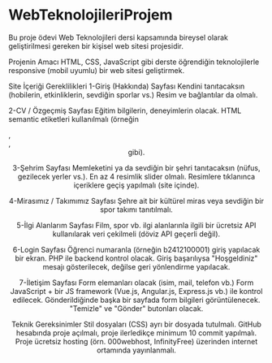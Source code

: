 # WebTeknolojileriProjem
 Bu proje ödevi Web Teknolojileri dersi kapsamında bireysel olarak geliştirilmesi gereken bir kişisel web sitesi projesidir. 

Projenin Amacı
HTML, CSS, JavaScript gibi derste öğrendiğin teknolojilerle responsive (mobil uyumlu) bir web sitesi geliştirmek.

Site İçeriği Gereklilikleri
1-Giriş (Hakkında) Sayfası
Kendini tanıtacaksın (hobilerin, etkinliklerin, sevdiğin sporlar vs.)
Resim ve bağlantılar da olmalı.

2-CV / Özgeçmiş Sayfası
Eğitim bilgilerin, deneyimlerin olacak.
HTML semantic etiketleri kullanılmalı (örneğin <section>, <article>, <header> gibi).

3-Şehrim Sayfası
Memleketini ya da sevdiğin bir şehri tanıtacaksın (nüfus, gezilecek yerler vs.).
En az 4 resimlik slider olmalı. Resimlere tıklanınca içeriklere geçiş yapılmalı (site içinde).

4-Mirasımız / Takımımız Sayfası
Şehre ait bir kültürel miras veya sevdiğin bir spor takımı tanıtılmalı.

5-İlgi Alanlarım Sayfası
Film, spor vb. ilgi alanlarınla ilgili bir ücretsiz API kullanılarak veri çekilmeli (döviz API geçerli değil).

6-Login Sayfası
Öğrenci numaranla (örneğin b2412100001) giriş yapılacak bir ekran.
PHP ile backend kontrol olacak.
Giriş başarılıysa "Hoşgeldiniz" mesajı gösterilecek, değilse geri yönlendirme yapılacak.

7-İletişim Sayfası
Form elemanları olacak (isim, mail, telefon vb.)
Form JavaScript + bir JS framework (Vue.js, Angular.js, Express.js vb.) ile kontrol edilecek.
Gönderildiğinde başka bir sayfada form bilgileri görüntülenecek.
"Temizle" ve "Gönder" butonları olacak.

Teknik Gereksinimler
Stil dosyaları (CSS) ayrı bir dosyada tutulmalı.
GitHub hesabında proje açılmalı, proje ilerledikçe minimum 10 commit yapılmalı.
Proje ücretsiz hosting (örn. 000webhost, InfinityFree) üzerinden internet ortamında yayınlanmalı.


